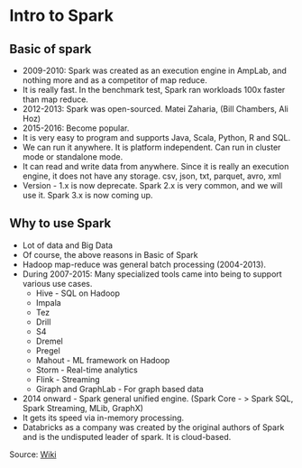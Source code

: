# Intro to Spark

## Basic of spark
* 2009-2010: Spark was created as an execution engine in AmpLab, and nothing more and as a competitor of map reduce.
* It is really fast. In the benchmark test, Spark ran workloads 100x faster than map reduce.
* 2012-2013: Spark was open-sourced. Matei Zaharia, (Bill Chambers, Ali Hoz)
* 2015-2016: Become popular.
* It is very easy to program and supports Java, Scala, Python, R and SQL.
* We can run it anywhere. It is platform independent. Can run in cluster mode or standalone mode.
* It can read and write data from anywhere. Since it is really an execution engine, it does not have any storage. csv, json, txt, parquet, avro, xml
* Version - 1.x is now deprecate. Spark 2.x is very common, and we will use it. Spark 3.x is now coming up.

## Why to use Spark
* Lot of data and Big Data
* Of course, the above reasons in Basic of Spark
* Hadoop map-reduce was general batch processing (2004-2013). 
* During 2007-2015: Many specialized tools came into being to support various use cases.
  * Hive - SQL on Hadoop
  * Impala
  * Tez
  * Drill
  * S4
  * Dremel
  * Pregel
  * Mahout - ML framework on Hadoop
  * Storm - Real-time analytics
  * Flink - Streaming
  * Giraph and GraphLab - For graph based data
* 2014 onward - Spark general unified engine. (Spark Core - > Spark SQL, Spark Streaming, MLib, GraphX)
* It gets its speed via in-memory processing.
* Databricks as a company was created by the original authors of Spark and is the undisputed leader of spark. It is cloud-based.

Source: [Wiki](https://en.wikipedia.org/wiki/Apache_Spark)
